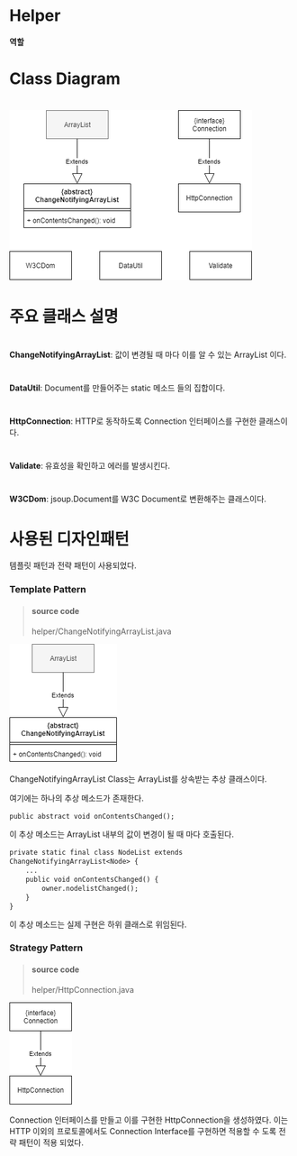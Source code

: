 # Helper

**역할** 

# Class Diagram 
#
![helper-all](./images/helper-all.png)
#

# 주요 클래스 설명
#
**ChangeNotifyingArrayList**: 
값이 변경될 때 마다 이를 알 수 있는 ArrayList 이다.
#
**DataUtil**: Document를 만들어주는 static 메소드 들의 집합이다.
#
**HttpConnection**: HTTP로 동작하도록 Connection 인터페이스를 구현한 클래스이다.
#
**Validate**: 유효성을 확인하고 에러를 발생시킨다.
#
**W3CDom**: jsoup.Document를 W3C Document로 변환해주는 클래스이다.
#
# 사용된 디자인패턴

템플릿 패턴과 전략 패턴이 사용되었다.

### **Template Pattern**

> #### source code
> helper/ChangeNotifyingArrayList.java

![ChangeNotifyingArrayList](./images/ChangeNotifyingArrayList.png)

ChangeNotifyingArrayList Class는 ArrayList를 상속받는 추상 클래스이다.

여기에는 하나의 추상 메소드가 존재한다.
```
public abstract void onContentsChanged();
```
이 추상 메소드는 ArrayList 내부의 값이 변경이 될 때 마다 호출된다.

```
private static final class NodeList extends ChangeNotifyingArrayList<Node> {
    ...
    public void onContentsChanged() {
        owner.nodelistChanged();
    }
}
```
이 추상 메소드는 실제 구현은 하위 클래스로 위임된다.

### **Strategy Pattern**

> #### source code
> helper/HttpConnection.java 

![HttpConnection](./images/HttpConnection.png)

Connection 인터페이스를 만들고 이를 구현한 HttpConnection을 생성하였다.
이는 HTTP 이외의 프로토콜에서도 Connection Interface를 구현하면 적용할 수 도록 전략 패턴이 적용 되었다.
